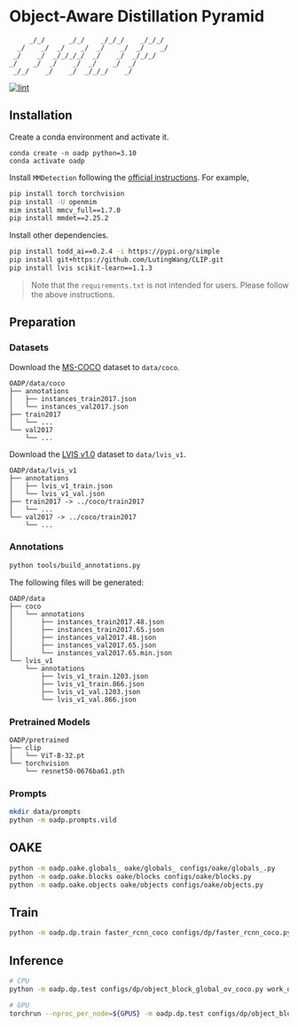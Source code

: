 # Object-Aware Distillation Pyramid

```text
     _/_/      _/_/    _/_/_/    _/_/_/
  _/    _/  _/    _/  _/    _/  _/    _/
 _/    _/  _/_/_/_/  _/    _/  _/_/_/
_/    _/  _/    _/  _/    _/  _/
 _/_/    _/    _/  _/_/_/    _/
```

[![lint](https://github.com/LutingWang/OADP/actions/workflows/lint.yaml/badge.svg)](https://github.com/LutingWang/OADP/actions/workflows/lint.yaml)

## Installation

Create a conda environment and activate it.

```shell
conda create -n oadp python=3.10
conda activate oadp
```

Install `MMDetection` following the [official instructions](https://github.com/open-mmlab/mmdetection/blob/master/docs/en/get_started.md/#Installation).
For example,

```bash
pip install torch torchvision
pip install -U openmim
mim install mmcv_full==1.7.0
pip install mmdet==2.25.2
```

Install other dependencies.

```bash
pip install todd_ai==0.2.4 -i https://pypi.org/simple
pip install git+https://github.com/LutingWang/CLIP.git
pip install lvis scikit-learn==1.1.3
```

> Note that the `requirements.txt` is not intended for users. Please follow the above instructions.

## Preparation

### Datasets

Download the [MS-COCO](https://cocodataset.org/#download) dataset to `data/coco`.

```text
OADP/data/coco
├── annotations
│   ├── instances_train2017.json
│   └── instances_val2017.json
├── train2017
│   └── ...
└── val2017
    └── ...
```

Download the [LVIS v1.0](https://www.lvisdataset.org/dataset) dataset to `data/lvis_v1`.

```text
OADP/data/lvis_v1
├── annotations
│   ├── lvis_v1_train.json
│   └── lvis_v1_val.json
├── train2017 -> ../coco/train2017
│   └── ...
└── val2017 -> ../coco/train2017
    └── ...
```

### Annotations

```bash
python tools/build_annotations.py
```

The following files will be generated:

```text
OADP/data
├── coco
│   └── annotations
│       ├── instances_train2017.48.json
│       ├── instances_train2017.65.json
│       ├── instances_val2017.48.json
│       ├── instances_val2017.65.json
│       └── instances_val2017.65.min.json
└── lvis_v1
    └── annotations
        ├── lvis_v1_train.1203.json
        ├── lvis_v1_train.866.json
        ├── lvis_v1_val.1203.json
        └── lvis_v1_val.866.json
```

### Pretrained Models

```text
OADP/pretrained
├── clip
│   └── ViT-B-32.pt
└── torchvision
    └── resnet50-0676ba61.pth
```

### Prompts

```bash
mkdir data/prompts
python -m oadp.prompts.vild
```

## OAKE

```bash
python -m oadp.oake.globals_ oake/globals_ configs/oake/globals_.py
python -m oadp.oake.blocks oake/blocks configs/oake/blocks.py
python -m oadp.oake.objects oake/objects configs/oake/objects.py
```

## Train

```bash
python -m oadp.dp.train faster_rcnn_coco configs/dp/faster_rcnn_coco.py [--override .trainer.auto_resume:True]
```

## Inference

```bash
# CPU
python -m oadp.dp.test configs/dp/object_block_global_ov_coco.py work_dirs/object_block_global_ov_coco/iter_32000.pth

# GPU
torchrun --nproc_per_node=${GPUS} -m oadp.dp.test configs/dp/object_block_global_ov_coco.py work_dirs/object_block_global_ov_coco/iter_32000.pth
```
